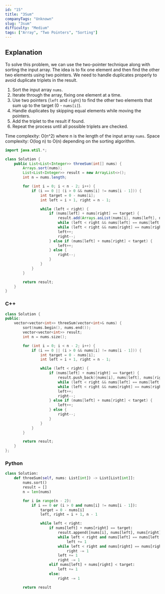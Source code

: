 ```yaml
---
id: "15"
title: "3Sum"
companyTags: "Unknown"
slug: "3sum"
difficulty: "Medium"
tags: ["Array", "Two Pointers", "Sorting"]
---
```


## Explanation
To solve this problem, we can use the two-pointer technique along with sorting the input array. The idea is to fix one element and then find the other two elements using two pointers. We need to handle duplicates properly to avoid duplicate triplets in the result.

1. Sort the input array `nums`.
2. Iterate through the array, fixing one element at a time.
3. Use two pointers (`left` and `right`) to find the other two elements that sum up to the target (0 - `nums[i]`).
4. Handle duplicates by skipping equal elements while moving the pointers.
5. Add the triplet to the result if found.
6. Repeat the process until all possible triplets are checked.

Time complexity: O(n^2) where n is the length of the input array `nums`.
Space complexity: O(log n) to O(n) depending on the sorting algorithm.
```java
import java.util.*;

class Solution {
    public List<List<Integer>> threeSum(int[] nums) {
        Arrays.sort(nums);
        List<List<Integer>> result = new ArrayList<>();
        int n = nums.length;

        for (int i = 0; i < n - 2; i++) {
            if (i == 0 || (i > 0 && nums[i] != nums[i - 1])) {
                int target = 0 - nums[i];
                int left = i + 1, right = n - 1;

                while (left < right) {
                    if (nums[left] + nums[right] == target) {
                        result.add(Arrays.asList(nums[i], nums[left], nums[right]));
                        while (left < right && nums[left] == nums[left + 1]) left++;
                        while (left < right && nums[right] == nums[right - 1]) right--;
                        left++;
                        right--;
                    } else if (nums[left] + nums[right] < target) {
                        left++;
                    } else {
                        right--;
                    }
                }
            }
        }

        return result;
    }
}
```

### C++
```cpp
class Solution {
public:
    vector<vector<int>> threeSum(vector<int>& nums) {
        sort(nums.begin(), nums.end());
        vector<vector<int>> result;
        int n = nums.size();

        for (int i = 0; i < n - 2; i++) {
            if (i == 0 || (i > 0 && nums[i] != nums[i - 1])) {
                int target = 0 - nums[i];
                int left = i + 1, right = n - 1;

                while (left < right) {
                    if (nums[left] + nums[right] == target) {
                        result.push_back({nums[i], nums[left], nums[right]});
                        while (left < right && nums[left] == nums[left + 1]) left++;
                        while (left < right && nums[right] == nums[right - 1]) right--;
                        left++;
                        right--;
                    } else if (nums[left] + nums[right] < target) {
                        left++;
                    } else {
                        right--;
                    }
                }
            }
        }

        return result;
    }
};
```

### Python
```python
class Solution:
    def threeSum(self, nums: List[int]) -> List[List[int]]:
        nums.sort()
        result = []
        n = len(nums)

        for i in range(n - 2):
            if i == 0 or (i > 0 and nums[i] != nums[i - 1]):
                target = 0 - nums[i]
                left, right = i + 1, n - 1

                while left < right:
                    if nums[left] + nums[right] == target:
                        result.append([nums[i], nums[left], nums[right]])
                        while left < right and nums[left] == nums[left + 1]:
                            left += 1
                        while left < right and nums[right] == nums[right - 1]:
                            right -= 1
                        left += 1
                        right -= 1
                    elif nums[left] + nums[right] < target:
                        left += 1
                    else:
                        right -= 1

        return result
```
